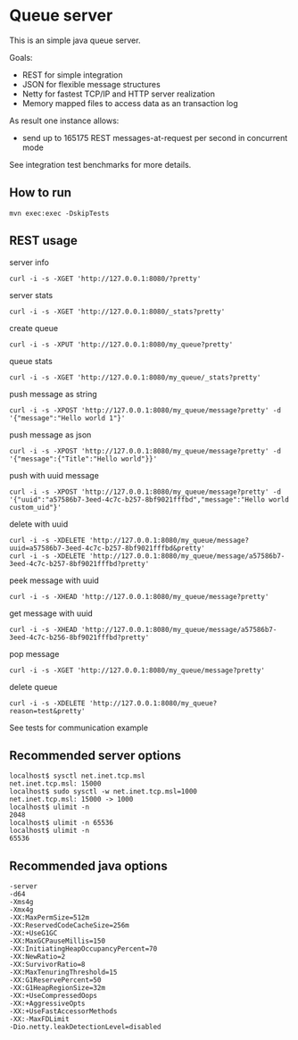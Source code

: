 Queue server
============

This is an simple java queue server.

Goals:

 - REST for simple integration
 - JSON for flexible message structures
 - Netty for fastest TCP/IP and HTTP server realization
 - Memory mapped files to access data as an transaction log

As result one instance allows:
 - send up to 165175 REST messages-at-request per second in concurrent mode

See integration test benchmarks for more details.

How to run
----------

    mvn exec:exec -DskipTests
    
REST usage
----------

server info 

    curl -i -s -XGET 'http://127.0.0.1:8080/?pretty'

server stats 

    curl -i -s -XGET 'http://127.0.0.1:8080/_stats?pretty'

create queue 

    curl -i -s -XPUT 'http://127.0.0.1:8080/my_queue?pretty'

queue stats

    curl -i -s -XGET 'http://127.0.0.1:8080/my_queue/_stats?pretty'

push message as string

    curl -i -s -XPOST 'http://127.0.0.1:8080/my_queue/message?pretty' -d '{"message":"Hello world 1"}'

push message as json

    curl -i -s -XPOST 'http://127.0.0.1:8080/my_queue/message?pretty' -d '{"message":{"Title":"Hello world"}}'

push with uuid message

    curl -i -s -XPOST 'http://127.0.0.1:8080/my_queue/message?pretty' -d '{"uuid":"a57586b7-3eed-4c7c-b257-8bf9021fffbd","message":"Hello world custom_uid"}'

delete with uuid

    curl -i -s -XDELETE 'http://127.0.0.1:8080/my_queue/message?uuid=a57586b7-3eed-4c7c-b257-8bf9021fffbd&pretty'
    curl -i -s -XDELETE 'http://127.0.0.1:8080/my_queue/message/a57586b7-3eed-4c7c-b257-8bf9021fffbd?pretty'

peek message with uuid

    curl -i -s -XHEAD 'http://127.0.0.1:8080/my_queue/message?pretty'

get message with uuid

    curl -i -s -XHEAD 'http://127.0.0.1:8080/my_queue/message/a57586b7-3eed-4c7c-b256-8bf9021fffbd?pretty'

pop message

    curl -i -s -XGET 'http://127.0.0.1:8080/my_queue/message?pretty'


delete queue

    curl -i -s -XDELETE 'http://127.0.0.1:8080/my_queue?reason=test&pretty'

See tests for communication example

Recommended server options
--------------------------

    localhost$ sysctl net.inet.tcp.msl
    net.inet.tcp.msl: 15000
    localhost$ sudo sysctl -w net.inet.tcp.msl=1000
    net.inet.tcp.msl: 15000 -> 1000
    localhost$ ulimit -n
    2048
    localhost$ ulimit -n 65536
    localhost$ ulimit -n
    65536

Recommended java options
------------------------

    -server
    -d64
    -Xms4g
    -Xmx4g
    -XX:MaxPermSize=512m
    -XX:ReservedCodeCacheSize=256m
    -XX:+UseG1GC
    -XX:MaxGCPauseMillis=150
    -XX:InitiatingHeapOccupancyPercent=70
    -XX:NewRatio=2
    -XX:SurvivorRatio=8
    -XX:MaxTenuringThreshold=15
    -XX:G1ReservePercent=50
    -XX:G1HeapRegionSize=32m
    -XX:+UseCompressedOops
    -XX:+AggressiveOpts
    -XX:+UseFastAccessorMethods
    -XX:-MaxFDLimit
    -Dio.netty.leakDetectionLevel=disabled
